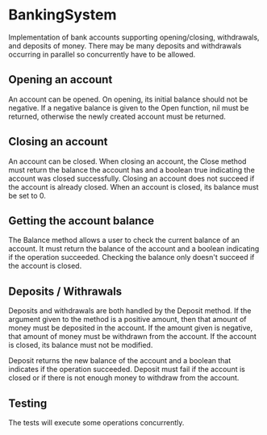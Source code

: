 # BankingSystem

Implementation of bank accounts supporting opening/closing, withdrawals, and deposits of money. There may be many deposits and withdrawals occurring in parallel so concurrently have to be allowed.

## Opening an account

An account can be opened. On opening, its initial balance should not be negative. If a negative balance is given to the Open function, nil must be returned, otherwise the newly created account must be returned.

## Closing an account

An account can be closed. When closing an account, the Close method must return the balance the account has and a boolean true indicating the account was closed successfully. Closing an account does not succeed if the account is already closed. When an account is closed, its balance must be set to 0.

## Getting the account balance

The Balance method allows a user to check the current balance of an account. It must return the balance of the account and a boolean indicating if the operation succeeded. Checking the balance only doesn't succeed if the account is closed.

## Deposits / Withrawals

Deposits and withdrawals are both handled by the Deposit method. If the argument given to the method is a positive amount, then that amount of money must be deposited in the account. If the amount given is negative, that amount of money must be withdrawn from the account. If the account is closed, its balance must not be modified.

Deposit returns the new balance of the account and a boolean that indicates if the operation succeeded. Deposit must fail if the account is closed or if there is not enough money to withdraw from the account.

## Testing

The tests will execute some operations concurrently.
